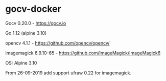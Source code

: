 # gocv-docker
Gocv 0.20.0 - https://gocv.io

Go 1.12 (alpine 3.10)

opencv 4.1.1 - https://github.com/opencv/opencv/

imagemagick 6.9.10-65 - https://github.com/ImageMagick/ImageMagick6

OS: Alpine 3.10

From 26-09-2019 add support ufraw 0.22 for imagemagick. 
